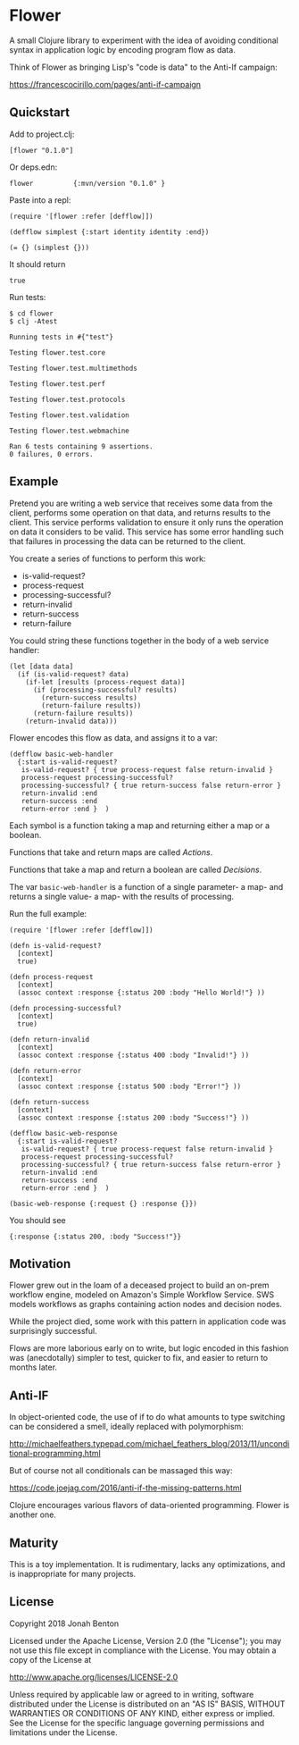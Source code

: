 # Flower

A small Clojure library to experiment with the idea of avoiding conditional syntax in application logic by encoding program flow as data.

Think of Flower as bringing Lisp's "code is data" to the Anti-If campaign:

https://francescocirillo.com/pages/anti-if-campaign

## Quickstart

Add to project.clj:

```
[flower "0.1.0"]
```

Or deps.edn:

```
flower          {:mvn/version "0.1.0" }
```


Paste into a repl:

```
(require '[flower :refer [defflow]])

(defflow simplest {:start identity identity :end})

(= {} (simplest {}))

```

It should return
```
true
```


Run tests:

```
$ cd flower
$ clj -Atest

Running tests in #{"test"}

Testing flower.test.core

Testing flower.test.multimethods

Testing flower.test.perf

Testing flower.test.protocols

Testing flower.test.validation

Testing flower.test.webmachine

Ran 6 tests containing 9 assertions.
0 failures, 0 errors.

```

## Example
 
Pretend you are writing a web service that receives some data from the client, performs some operation on that data, and returns results to the client. This service performs validation to ensure it only runs the operation on data it considers to be valid. This service has some error handling such that failures in processing the data can be returned to the client. 
 
You create a series of functions to perform this work:
 
 * is-valid-request?
 * process-request
 * processing-successful?
 * return-invalid
 * return-success
 * return-failure

You could string these functions together in the body of a web service handler:

```
(let [data data]
  (if (is-valid-request? data)
    (if-let [results (process-request data)]
      (if (processing-successful? results)
        (return-success results)
        (return-failure results))
      (return-failure results))
    (return-invalid data)))
```      

Flower encodes this flow as data, and assigns it to a var:

```
(defflow basic-web-handler
  {:start is-valid-request?
   is-valid-request? { true process-request false return-invalid }
   process-request processing-successful?
   processing-successful? { true return-success false return-error }
   return-invalid :end
   return-success :end
   return-error :end }  )

```  

Each symbol is a function taking a map and returning either a map or a boolean. 

Functions that take and return maps are called *Actions*. 

Functions that take a map and return a boolean are called *Decisions*.

The var ```basic-web-handler``` is a function of a single parameter- a map- and returns a single value- a map- with the results of processing. 

Run the full example:

```
(require '[flower :refer [defflow]])

(defn is-valid-request?
  [context]
  true)

(defn process-request
  [context]
  (assoc context :response {:status 200 :body "Hello World!"} ))

(defn processing-successful?
  [context]
  true)

(defn return-invalid
  [context]
  (assoc context :response {:status 400 :body "Invalid!"} ))

(defn return-error
  [context]
  (assoc context :response {:status 500 :body "Error!"} ))

(defn return-success
  [context]
  (assoc context :response {:status 200 :body "Success!"} ))

(defflow basic-web-response
  {:start is-valid-request?
   is-valid-request? { true process-request false return-invalid }
   process-request processing-successful?
   processing-successful? { true return-success false return-error }
   return-invalid :end
   return-success :end
   return-error :end }  )

(basic-web-response {:request {} :response {}})

```

You should see

```
{:response {:status 200, :body "Success!"}}
```

## Motivation

Flower grew out in the loam of a deceased project to build an on-prem workflow engine, modeled on Amazon's Simple Workflow Service. SWS models workflows as graphs containing action nodes and decision nodes. 

While the project died, some work with this pattern in application code was surprisingly successful. 

Flows are more laborious early on to write, but logic encoded in this fashion was (anecdotally) simpler to test, quicker to fix, and easier to return to months later. 

## Anti-IF

In object-oriented code, the use of if to do what amounts to type switching can be considered a smell, ideally replaced with polymorphism:   

http://michaelfeathers.typepad.com/michael_feathers_blog/2013/11/unconditional-programming.html

But of course not all conditionals can be massaged this way:

https://code.joejag.com/2016/anti-if-the-missing-patterns.html

Clojure encourages various flavors of data-oriented programming. Flower is another one.

## Maturity

This is a toy implementation. It is rudimentary, lacks any optimizations, and is inappropriate for many projects. 

## License

Copyright 2018 Jonah Benton

Licensed under the Apache License, Version 2.0 (the "License");
you may not use this file except in compliance with the License.
You may obtain a copy of the License at

   http://www.apache.org/licenses/LICENSE-2.0

Unless required by applicable law or agreed to in writing, software
distributed under the License is distributed on an "AS IS" BASIS,
WITHOUT WARRANTIES OR CONDITIONS OF ANY KIND, either express or implied.
See the License for the specific language governing permissions and
limitations under the License.
